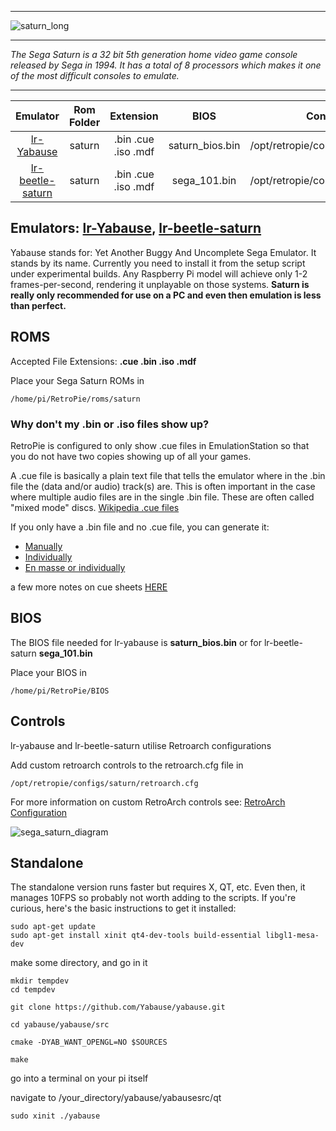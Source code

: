 ***
![saturn_long](https://cloud.githubusercontent.com/assets/10035308/12213706/78d47d62-b63a-11e5-9128-8ba89e6f8950.png)
***
_The Sega Saturn is a 32 bit 5th generation home video game console released by Sega in 1994. It has a total of 8 processors which makes it one of the most difficult consoles to emulate._
***

| Emulator | Rom Folder | Extension | BIOS |  Controller Config |
| :---: | :---: | :---: | :---: | :---: |
| [lr-Yabause](https://github.com/libretro/yabause) | saturn  | .bin .cue .iso .mdf | saturn_bios.bin | /opt/retropie/configs/saturn/retroarch.cfg |
|[lr-beetle-saturn](https://github.com/libretro/beetle-saturn-libretro)| saturn | .bin .cue .iso .mdf | sega_101.bin | /opt/retropie/configs/saturn/retroarch.cfg

## Emulators: [lr-Yabause](https://github.com/libretro/yabause), [lr-beetle-saturn](https://github.com/libretro/beetle-saturn-libretro)

Yabause stands for: Yet Another Buggy And Uncomplete Sega Emulator. It stands by its name. Currently you need to install it from the setup script under experimental builds. Any Raspberry Pi model will achieve only 1-2 frames-per-second, rendering it unplayable on those systems. **Saturn is really only recommended for use on a PC and even then emulation is less than perfect.**

## ROMS

Accepted File Extensions: **.cue .bin .iso .mdf**

Place your Sega Saturn ROMs in 

```
/home/pi/RetroPie/roms/saturn
```

### Why don't my .bin or .iso files show up?

RetroPie is configured to only show .cue files in EmulationStation so that you do not have two copies showing up of all your games.  

A .cue file is basically a plain text file that tells the emulator where in the .bin file the (data and/or audio) track(s) are. This is often important in the case where multiple audio files are in the single .bin file. These are often called "mixed mode" discs. [Wikipedia .cue files](https://en.wikipedia.org/wiki/Cue_sheet_(computing))
  
If you only have a .bin file and no .cue file, you can generate it:
-  [Manually](http://www.shivaranjan.com/2007/01/03/how-to-create-cue-file-for-a-bin-file-in-5-steps/)  
-  [Individually](http://www.dslreports.com/r0/download/373724~1e45059000cfc371c157f544cc5aef07/MakeCue.zip)
-  [En masse or individually](https://github.com/thorst/CueMaker)  

a few more notes on cue sheets [HERE](https://github.com/libretro/beetle-saturn-libretro#loading-isos)

## BIOS

The BIOS file needed for lr-yabause is **saturn_bios.bin** or for lr-beetle-saturn **sega_101.bin**

Place your BIOS in

```
/home/pi/RetroPie/BIOS
```

## Controls

lr-yabause and lr-beetle-saturn utilise Retroarch configurations

Add custom retroarch controls to the retroarch.cfg file in
```shell
/opt/retropie/configs/saturn/retroarch.cfg
```
For more information on custom RetroArch controls see: [RetroArch Configuration](RetroArch-Configuration)

![sega_saturn_diagram](https://cloud.githubusercontent.com/assets/10035308/16599639/7f42ac24-42c0-11e6-8978-5f3cce723393.png)

## Standalone

The standalone version runs faster but requires X, QT, etc. Even then, it manages 10FPS so probably not worth adding to the scripts. If you're curious, here's the basic instructions to get it installed:
```
sudo apt-get update
sudo apt-get install xinit qt4-dev-tools build-essential libgl1-mesa-dev
```
make some directory, and go in it

```
mkdir tempdev
cd tempdev
```

```
git clone https://github.com/Yabause/yabause.git

cd yabause/yabause/src

cmake -DYAB_WANT_OPENGL=NO $SOURCES

make
```

go into a terminal on your pi itself

navigate to /your_directory/yabause/yabausesrc/qt

```
sudo xinit ./yabause
```